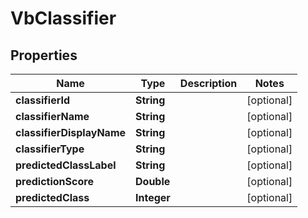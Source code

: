 
# VbClassifier

## Properties
Name | Type | Description | Notes
------------ | ------------- | ------------- | -------------
**classifierId** | **String** |  |  [optional]
**classifierName** | **String** |  |  [optional]
**classifierDisplayName** | **String** |  |  [optional]
**classifierType** | **String** |  |  [optional]
**predictedClassLabel** | **String** |  |  [optional]
**predictionScore** | **Double** |  |  [optional]
**predictedClass** | **Integer** |  |  [optional]



